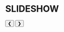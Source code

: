 # SLIDESHOW

<meta name="viewport" content="width=device-width, initial-scale=1">
<link rel="stylesheet" href="https://www.w3schools.com/w3css/4/w3.css">
<style>
.mySlides {display:none;}
</style>
<body>

<div class="w3-content w3-display-container">

<div class="w3-display-container mySlides">
  <img src="/img/HerderVan.jpg" style="width:100%">
  <div class="w3-display-bottomright w3-large w3-container w3-padding-8 w3-purple">
    Herder van
  </div>
</div>

<div class="w3-display-container mySlides">
  <img src="/img/Landini.jpg" style="width:100%">
  <div class="w3-display-bottomright w3-large w3-container w3-padding-8 w3-yellow">
    Landini
  </div>
</div>

<div class="w3-display-container mySlides">
  <img src="/img/LucernePostRain.jpg" style="width:100%">
  <div class="w3-display-bottomright w3-large w3-container w3-padding-8 w3-purple">
    Lucerne Land Post Rain
  </div>
</div>

<div class="w3-display-container mySlides">
  <img src="/img/PerdelandPostRain.jpg" style="width:100%">
  <div class="w3-display-bottomright w3-large w3-container w3-padding-8 w3-yellow">
    Horse Camp After Rain
  </div>
</div>

<div class="w3-display-container mySlides">
  <img src="/img/RichardFlowers.jpg" style="width:100%">
  <div class="w3-display-bottomright w3-large w3-container w3-padding-8 w3-purple">
    Richards Land Flowers After Rain
  </div>
</div>

<div class="w3-display-container mySlides">
  <img src="/img/RichardsLandAfterRAin.jpg" style="width:100%">
  <div class="w3-display-bottomright w3-large w3-container w3-padding-8 w3-yellow">
    Richards Land Growth After Rain
  </div>
</div>

<div class="w3-display-container mySlides">
  <img src="/img/RichardsRainGrowth.jpg" style="width:100%">
  <div class="w3-display-bottomright w3-large w3-container w3-padding-8 w3-purple">
    Richards Land Rain growth
  </div>
</div>

<div class="w3-display-container mySlides">
  <img src="/img/RichardsWerf.jpg" style="width:100%">
  <div class="w3-display-bottomright w3-large w3-container w3-padding-8 w3-yellow">
    Richards Land & Werfgebou
  </div>
</div>

<div class="w3-display-container mySlides">
  <img src="/img/sannaskop1.jpg" style="width:100%">
  <div class="w3-display-bottomright w3-large w3-container w3-padding-8 w3-purple">
    Sannaskop 1
  </div>
</div>

<div class="w3-display-container mySlides">
  <img src="/img/sannaskop2.jpg" style="width:100%">
  <div class="w3-display-bottomright w3-large w3-container w3-padding-8 w3-yellow">
    Sannaskop 2
  </div>
</div>

<div class="w3-display-container mySlides">
  <img src="/img/sannaskop3.jpg" style="width:100%">
  <div class="w3-display-bottomright w3-large w3-container w3-padding-8 w3-purple">
    Sannaskop 3
  </div>
</div>

<div class="w3-display-container mySlides">
  <img src="/img/sannaskop5.jpg" style="width:100%">
  <div class="w3-display-bottomright w3-large w3-container w3-padding-8 w3-yellow">
    Sannaskop 4
  </div>
</div>

<div class="w3-display-container mySlides">
  <img src="/img/sannaskop6.jpg" style="width:100%">
  <div class="w3-display-bottomright w3-large w3-container w3-padding-8 w3-purple">
    Sannaskop 5
  </div>
</div>

<div class="w3-display-container mySlides">
  <img src="/img/lukeRocklands3.jpg" style="width:100%">
  <div class="w3-display-bottomright w3-large w3-container w3-padding-8 w3-blue">
    Luke hiking - Rocklands area
  </div>
</div>

<button class="w3-button w3-display-left w3-black" onclick="plusDivs(-1)">&#10094;</button>
<button class="w3-button w3-display-right w3-black" onclick="plusDivs(1)">&#10095;</button>

</div>

<script>
var slideIndex = 1;
showDivs(slideIndex);

function plusDivs(n) {
  showDivs(slideIndex += n);
}

function showDivs(n) {
  var i;
  var x = document.getElementsByClassName("mySlides");
  if (n > x.length) {slideIndex = 1}
  if (n < 1) {slideIndex = x.length}
  for (i = 0; i < x.length; i++) {
     x[i].style.display = "none";  
  }
  x[slideIndex-1].style.display = "block";  
}
</script>